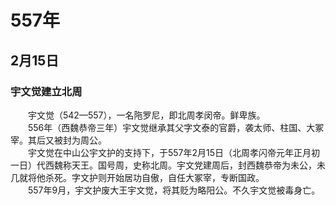 # 557年
## 2月15日
### 宇文觉建立北周
　　宇文觉（542—557），一名陁罗尼，即北周孝闵帝。鲜卑族。<br>　　556年（西魏恭帝三年）宇文觉继承其父字文泰的官爵，袭太师、柱国、大冢宰。其后又被封为周公。<br>　　宇文觉在中山公宇文护的支持下，于557年2月15日（北周孝闪帝元年正月初一日）代西魏称天王。国号周，史称北周。宇文党建周后，封西魏恭帝为未公，未几就将他杀死。字文护则开始居功自傲，自任大冢宰，专断国政。<br>　　557年9月，宇文护废大王宇文觉，将其贬为略阳公。不久宇文觉被毒身亡。
<comment/>